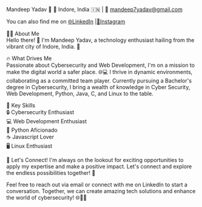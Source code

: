 Mandeep Yadav 🚀
📍 Indore, India 🇮🇳 | 📧 mandeep7yadav@gmail.com 

You can also find me on [🌐LinkedIn](https://www.linkedin.com/in/mandeep-yadav-58227925b)
 |[📸Instagram](https://www.instagram.com/themandeepyadav)


👨‍💻 About Me   
Hello there! 👋 I'm Mandeep Yadav, a technology enthusiast hailing from the vibrant city of Indore, India. 🌆

🔥 What Drives Me<br>
Passionate about Cybersecurity and Web Development, I'm on a mission to make the digital world a safer place. 🌐💻 I thrive in dynamic environments, collaborating as a committed team player. Currently pursuing a Bachelor's degree in Cybersecurity, I bring a wealth of knowledge in Cyber Security, Web Development, Python, Java, C, and Linux to the table.

💼 Key Skills   
🔒 Cybersecurity Enthusiast   
💻 Web Development Enthusiast   
🐍 Python Aficionado   
☕ Javascript Lover  
🖥️ Linux Enthusiast  

🌟 Let's Connect!
I'm always on the lookout for exciting opportunities to apply my expertise and make a positive impact. Let's connect and explore the endless possibilities together! 🚀

Feel free to reach out via email or connect with me on LinkedIn to start a conversation. Together, we can create amazing tech solutions and enhance the world of cybersecurity! 🌐🔐🚀
